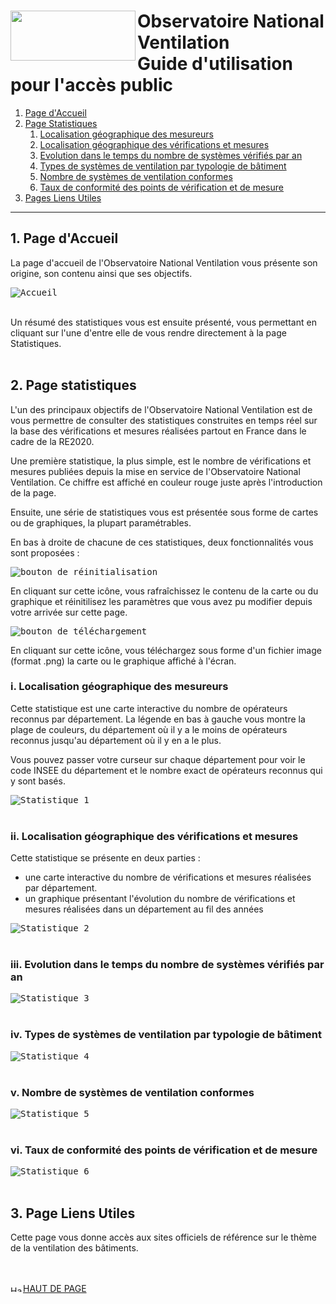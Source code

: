 # <img src="https://github.com/Observatoire-National-Ventilation/onv/blob/docs/wiki-images/logo-onv.png?raw=true" align="left" height="80" width="200" > Observatoire National Ventilation <br>Guide d'utilisation pour l'accès public

1. [Page d'Accueil](#home)
2. [Page Statistiques](#statistics)
    1. [Localisation géographique des mesureurs](#stat1)
    2. [Localisation géographique des vérifications et mesures](#stat2)
    3. [Evolution dans le temps du nombre de systèmes vérifiés par an](#stat3)
    4. [Types de systèmes de ventilation par typologie de bâtiment](#stat4)
    5. [Nombre de systèmes de ventilation conformes](#stat5)
    6. [Taux de conformité des points de vérification et de mesure](#stat6)
3. [Pages Liens Utiles](#usefulLinks)

----
  
## 1. Page d'Accueil <a name="home"></a>

La page d'accueil de l'Observatoire National Ventilation vous présente son origine, son contenu ainsi que ses objectifs. 

<kbd>
    <img src="https://github.com/Observatoire-National-Ventilation/onv/blob/docs/wiki-images/doc-public-home.png?raw=true" alt="Accueil">
</kbd>
<br/><br/>

Un résumé des statistiques vous est ensuite présenté, vous permettant en cliquant sur l'une d'entre elle de vous rendre directement à la page Statistiques.
<br/><br/>

## 2. Page statistiques <a name="statistics"></a>

L'un des principaux objectifs de l'Observatoire National Ventilation est de vous permettre de consulter des statistiques construites en temps réel sur la base des vérifications et mesures réalisées partout en France dans le cadre de la RE2020. 

Une première statistique, la plus simple, est le nombre de vérifications et mesures publiées depuis la mise en service de l'Observatoire National Ventilation. Ce chiffre est affiché en couleur rouge juste après l'introduction de la page.

Ensuite, une série de statistiques vous est présentée sous forme de cartes ou de graphiques, la plupart paramétrables.

En bas à droite de chacune de ces statistiques, deux fonctionnalités vous sont proposées :

<kbd>
    <a name="myControls">
        <img src="https://github.com/Observatoire-National-Ventilation/onv/blob/docs/wiki-images/icon-refresh.png?raw=true" alt="bouton de réinitialisation">
    </a>    
</kbd>

En cliquant sur cette icône, vous rafraîchissez le contenu de la carte ou du graphique et réinitilisez les paramètres que vous avez pu modifier depuis votre arrivée sur cette page.

<kbd>
    <a name="myControls">
        <img src="https://github.com/Observatoire-National-Ventilation/onv/blob/docs/wiki-images/icon-download.png?raw=true" alt="bouton de téléchargement">
    </a>    
</kbd>

En cliquant sur cette icône, vous téléchargez sous forme d'un fichier image (format .png) la carte ou le graphique affiché à l'écran.

### i. Localisation géographique des mesureurs <a name="stat1"></a>

Cette statistique est une carte interactive du nombre de opérateurs reconnus par département.
La légende en bas à gauche vous montre la plage de couleurs, du département où il y a le moins de opérateurs reconnus jusqu'au département où il y en a le plus.

Vous pouvez passer votre curseur sur chaque département pour voir le code INSEE du département et le nombre exact de opérateurs reconnus qui y sont basés.

<kbd>
    <a name="myControls">
        <img src="https://github.com/Observatoire-National-Ventilation/onv/blob/docs/wiki-images/stat-1.png?raw=true" alt="Statistique 1">
    </a>    
</kbd>
<br/><br/>

### ii. Localisation géographique des vérifications et mesures <a name="stat2"></a>

Cette statistique se présente en deux parties :
- une carte interactive du nombre de vérifications et mesures réalisées par département.
- un graphique présentant l'évolution du nombre de vérifications et mesures réalisées dans un département au fil des années 

<kbd>
    <a name="myControls">
        <img src="https://github.com/Observatoire-National-Ventilation/onv/blob/docs/wiki-images/stat-2.png?raw=true" alt="Statistique 2">
    </a>    
</kbd>
<br/><br/>

### iii. Evolution dans le temps du nombre de systèmes vérifiés par an <a name="stat3"></a>

<kbd>
    <a name="myControls">
        <img src="https://github.com/Observatoire-National-Ventilation/onv/blob/docs/wiki-images/stat-3.png?raw=true" alt="Statistique 3">
    </a>    
</kbd>
<br/><br/>

### iv. Types de systèmes de ventilation par typologie de bâtiment <a name="stat4"></a>

<kbd>
    <a name="myControls">
        <img src="https://github.com/Observatoire-National-Ventilation/onv/blob/docs/wiki-images/stat-4.png?raw=true" alt="Statistique 4">
    </a>    
</kbd>
<br/><br/>

### v. Nombre de systèmes de ventilation conformes <a name="stat5"></a>

<kbd>
    <a name="myControls">
        <img src="https://github.com/Observatoire-National-Ventilation/onv/blob/docs/wiki-images/stat-5.png?raw=true" alt="Statistique 5">
    </a>    
</kbd>
<br/><br/>

### vi. Taux de conformité des points de vérification et de mesure <a name="stat6"></a>

<kbd>
    <a name="myControls">
        <img src="https://github.com/Observatoire-National-Ventilation/onv/blob/docs/wiki-images/stat-6.png?raw=true" alt="Statistique 6">
    </a>    
</kbd>
<br/><br/>

## 3. Page Liens Utiles <a name="usefulLinks"></a>

Cette page vous donne accès aux sites officiels de référence sur le thème de la ventilation des bâtiments.

<br/><br/>
<a href="#top"> <img src="https://github.com/Observatoire-National-Ventilation/onv/blob/docs/wiki-images/arrow_top.png?raw=true"  height="10" width="20" alt="Haut de page">HAUT DE PAGE</a>  

